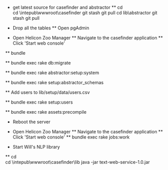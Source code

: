 * get latest source for casefinder and abstractor
**  cd \
    cd \intepub\wwwroot\casefinder
    git stash
    git pull
    cd lib\abstractor
    git stash
    git pull

* Drop all the tables
** Open pgAdmin

* Open Helicon Zoo Manager
** Navigate to the casefinder application
** Click 'Start web console'

** bundle

** bundle exec rake db:migrate

** bundle exec rake abstractor:setup:system

** bundle exec rake setup:abstractor_schemas

** Add users to lib/setup/data/users.csv

** bundle exec rake setup:users

** bundle exec rake assets:precompile

* Reboot the server

* Open Helicon Zoo Manager
** Navigate to the casefinder application
** Click 'Start web console'
** bundle exec rake jobs:work

* Start Will's NLP library

** cd \
   cd \intepub\wwwroot\casefinder\lib
   java -jar text-web-service-1.0.jar